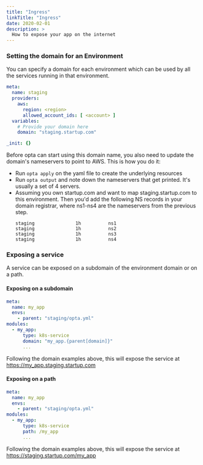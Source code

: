 ```yaml
---
title: "Ingress"
linkTitle: "Ingress"
date: 2020-02-01
description: >
  How to expose your app on the internet
---
```


### Setting the domain for an Environment
You can specify a domain for each environment which can be used by all 
the services running in that environment.

```yaml
meta:
  name: staging
  providers:
    aws:
      region: <region>
      allowed_account_ids: [ <account> ]
  variables:
    # Provide your domain here
    domain: "staging.startup.com"

_init: {}
```

Before opta can start using this domain name, you also need to update the domain's nameservers to point to AWS. This is how you do it:
- Run `opta apply` on the yaml file to create the underlying resources
- Run `opta output` and note down the nameservers that get printed. It's usually a set of 4 servers.
- Assuming you own startup.com and want to map staging.startup.com to this environment. Then you'd add the following NS records in your domain registrar, where ns1-ns4 are the nameservers from the previous step.
  ```
  staging				1h			ns1
  staging				1h			ns2
  staging				1h			ns3
  staging				1h			ns4
  ```
### Exposing a service

A service can be exposed on a subdomain of the environment domain or on a path.

#### Exposing on a subdomain

```yaml
meta:
  name: my_app 
  envs:
    - parent: "staging/opta.yml"
modules:
  - my_app:
      type: k8s-service
      domain: "my_app.{parent[domain]}"
      ...
```

Following the domain examples above, this will expose the service at https://my_app.staging.startup.com


#### Exposing on a path

```yaml
meta:
  name: my_app 
  envs:
    - parent: "staging/opta.yml"
modules:
  - my_app:
      type: k8s-service
      path: /my_app
      ...
```

Following the domain examples above, this will expose the service at https://staging.startup.com/my_app
